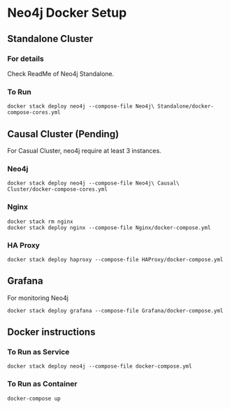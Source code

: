 # Neo4j Docker Setup

## Standalone Cluster

### For details
Check ReadMe of Neo4j Standalone.

### To Run
```
docker stack deploy neo4j --compose-file Neo4j\ Standalone/docker-compose-cores.yml
```

## Causal Cluster (Pending)

For Casual Cluster, neo4j require at least 3 instances. 

### Neo4j
```
docker stack deploy neo4j --compose-file Neo4j\ Causal\ Cluster/docker-compose-cores.yml
```

### Nginx
```
docker stack rm nginx
docker stack deploy nginx --compose-file Nginx/docker-compose.yml
```

### HA Proxy
```
docker stack deploy haproxy --compose-file HAProxy/docker-compose.yml
```

## Grafana
For monitoring Neo4j
```
docker stack deploy grafana --compose-file Grafana/docker-compose.yml
```

## Docker instructions

### To Run as Service
```
docker stack deploy neo4j --compose-file docker-compose.yml
```

### To Run as Container
```
docker-compose up
```